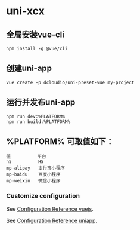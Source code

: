 # uni-xcx

## 全局安装vue-cli
```
npm install -g @vue/cli
```

## 创建uni-app
```
vue create -p dcloudio/uni-preset-vue my-project
```

## 运行并发布uni-app
```
npm run dev:%PLATFORM%
npm run build:%PLATFORM%
```

## %PLATFORM% 可取值如下：
```
值          平台
h5          H5
mp-alipay   支付宝小程序
mp-baidu    百度小程序
mp-weixin   微信小程序
```

### Customize configuration
See [Configuration Reference vuejs](https://cli.vuejs.org/config/).

See [Configuration Reference uniapp](https://uniapp.dcloud.io/).
